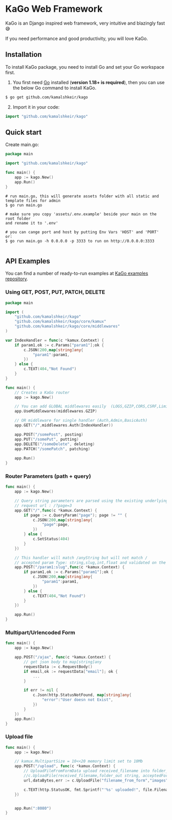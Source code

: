 # KaGo Web Framework

KaGo is an Django inspired web framework, very intuitive and blazingly fast 😅

If you need performance and good productivity, you will love KaGo.



## Installation

To install KaGo package, you need to install Go and set your Go workspace first.

1. You first need [Go](https://golang.org/) installed (**version 1.18+ is required**), then you can use the below Go command to install KaGo.

```sh
$ go get github.com/kamalshkeir/kago
```

2. Import it in your code:

```go
import "github.com/kamalshkeir/kago"
```

## Quick start

Create main.go:
```go
package main

import "github.com/kamalshkeir/kago"

func main() {
	app := kago.New()
	app.Run()
}
```

```
# run main.go, this will generate assets folder with all static and template files for admin
$ go run main.go

# make sure you copy 'assets/.env.example' beside your main on the root folder 
and rename it to '.env'

# you can cange port and host by putting Env Vars 'HOST' and 'PORT' or:
$ go run main.go -h 0.0.0.0 -p 3333 to run on http://0.0.0.0:3333
 
```

## API Examples

You can find a number of ready-to-run examples at [KaGo examples repository](https://github.com/KaGo-gonic/examples).

### Using GET, POST, PUT, PATCH, DELETE

```go
package main

import (
	"github.com/kamalshkeir/kago"
	"github.com/kamalshkeir/kago/core/kamux"
	"github.com/kamalshkeir/kago/core/middlewares"
)

var IndexHandler = func(c *kamux.Context) {
    if param1,ok := c.Params["param1"];ok {
        c.JSON(200,map[string]any{
            "param1":param1,
        })
    } else {
        c.TEXT(404,"Not Found")
    }
}

func main() {
    // Creates a KaGo router
	app := kago.New()

    // You can add GLOBAL middlewares easily  (LOGS,GZIP,CORS,CSRF,Limiter,Recovery)
	app.UseMiddlewares(middlewares.GZIP)

	// OR middleware for single handler (Auth,Admin,BasicAuth)
	app.GET("/",middlewares.Auth(IndexHandler))

	app.POST("/somePost", posting)
	app.PUT("/somePut", putting)
	app.DELETE("/someDelete", deleting)
	app.PATCH("/somePatch", patching)
	
	app.Run()
}
```

### Router Parameters (path + query)

```go
func main() {
	app := kago.New()

    // Query string parameters are parsed using the existing underlying request object
    // request url : /?page=3
    app.GET("/",func(c *kamux.Context) {
		if page := c.QueryParam("page"); page != "" {
			c.JSON(200,map[string]any{
				"page":page,
			})
		} else {
			c.SetStatus(404)
		}
	})

    // This handler will match /anyString but will not match /
    // accepted param Type: string,slug,int,float and validated on the go, before it hit the handler
    app.POST("/param1:slug",func(c *kamux.Context) {
		if param1,ok := c.Params["param1"];ok {
			c.JSON(200,map[string]any{
				"param1":param1,
			})
		} else {
			c.TEXT(404,"Not Found")
		}
	})

	app.Run()
}
```

### Multipart/Urlencoded Form

```go
func main() {
	app := kago.New()

	app.POST("/ajax", func(c *kamux.Context) {
        // get json body to map[string]any
		requestData := c.RequestBody()
        if email,ok := requestData["email"]; ok {
            ...
        }

        if err != nil {
            c.Json(http.StatusNotFound, map[string]any{
			    "error":"User doesn not Exist",
		    })
        }
	})
	app.Run()
}
```

### Upload file

```go
func main() {
	app := kago.New()

	// kamux.MultipartSize = 10<<20 memory limit set to 10Mb
	app.POST("/upload", func(c *kamux.Context) {
		// UploadFileFromFormData upload received_filename into folder_out and return url,fileByte,error
        //c.UploadFile(received_filename,folder_out string, acceptedFormats ...string) (string,[]byte,error)
        url,dataBytes,err := c.UploadFile("filename_from_form","images","png","jpg")

		c.TEXT(http.StatusOK, fmt.Sprintf("'%s' uploaded!", file.Filename))
	})


	app.Run(":8080")
}
```


